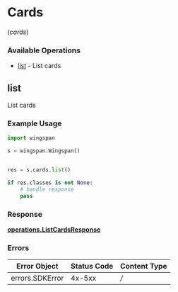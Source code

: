 # Cards
(*cards*)

### Available Operations

* [list](#list) - List cards

## list

List cards

### Example Usage

```python
import wingspan

s = wingspan.Wingspan()


res = s.cards.list()

if res.classes is not None:
    # handle response
    pass

```


### Response

**[operations.ListCardsResponse](../../models/operations/listcardsresponse.md)**
### Errors

| Error Object    | Status Code     | Content Type    |
| --------------- | --------------- | --------------- |
| errors.SDKError | 4x-5xx          | */*             |

